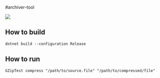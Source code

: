 #archiver-tool


![](https://github.com/asizikov/archiver-tool/workflows/.github/workflows/dotnetcore.yml/badge.svg)

## How to build

```
dotnet build --configuration Release
```

## How to run

```
GZipTest compress "/path/to/source.file" "/path/to/compressed/file"
```